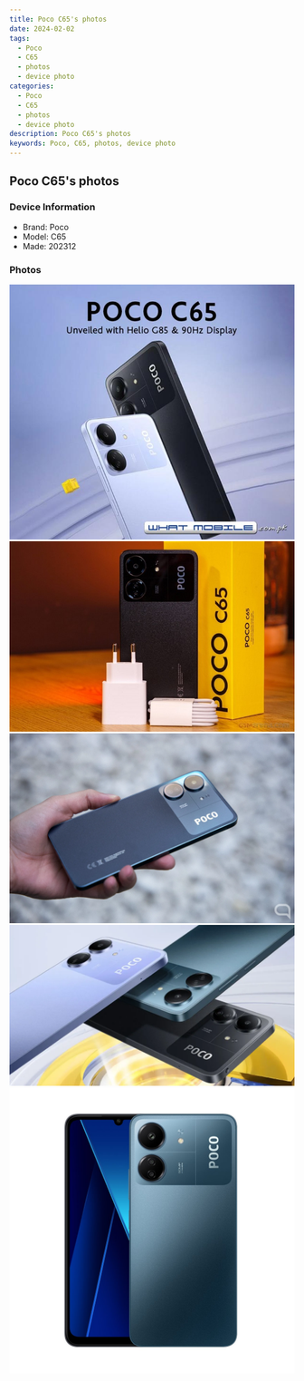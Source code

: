 ```yaml
---
title: Poco C65's photos
date: 2024-02-02
tags: 
  - Poco
  - C65
  - photos
  - device photo
categories: 
  - Poco
  - C65
  - photos
  - device photo
description: Poco C65's photos
keywords: Poco, C65, photos, device photo
---
```


## Poco C65's photos

### Device Information

- Brand: Poco
- Model: C65
- Made: 202312

### Photos

![/images/best-assets/devices/poco/poco-c65/1.jpg](/images/best-assets/devices/poco/poco-c65/1.jpg)
![/images/best-assets/devices/poco/poco-c65/2.jpg](/images/best-assets/devices/poco/poco-c65/2.jpg)
![/images/best-assets/devices/poco/poco-c65/3.jpg](/images/best-assets/devices/poco/poco-c65/3.jpg)
![/images/best-assets/devices/poco/poco-c65/4.jpg](/images/best-assets/devices/poco/poco-c65/4.jpg)
![/images/best-assets/devices/poco/poco-c65/5.jpg](/images/best-assets/devices/poco/poco-c65/5.jpg)
